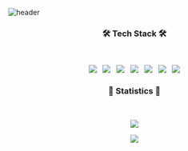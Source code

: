 ![header](https://capsule-render.vercel.app/api?type=waving&color=auto&height=200&section=header&text=kimjunbo&fontSize=90&animation=fadeIn&fontAlignY=38&&descAlignY=51&descAlign=62)

  
<h3 align="center"><b>🛠 Tech Stack 🛠</b></h3></br>
<p align="center">	
<img src="https://img.shields.io/badge/Java-CC3D3D?style=flat-badge&logo=java&logoColor=withe"/> &nbsp 
<img src="https://img.shields.io/badge/Spring-6DB33F.svg?&flat&logo=Spring&logoColor=white"/> &nbsp 
<img src="https://img.shields.io/badge/-Spring%20Boot-6DB33F?logo=spring%20boot&logoColor=white"/> &nbsp 
<img src="https://img.shields.io/badge/-Spring%20MVC-6DB33F"/> &nbsp
<img src="https://img.shields.io/badge/-Spring%20Data%20JPA-6DB33F?"/> &nbsp
<img src="https://img.shields.io/badge/-MySQL-4479A1?logo=mysql&logoColor=white"/> &nbsp
<img src="https://img.shields.io/badge/JavaScript-F7DF1E?style=flat-badge&logo=JavaScript&logoColor=white"/>


<h3 align="center"><b>🌌 Statistics 🌌</b></h3></br>
<p align="center">	
<img src="https://github-readme-stats.vercel.app/api?username=kimjunbo&show_icons=true&hide_border=true"/>
<p align="center">	
<img src="https://github-readme-stats.vercel.app/api/top-langs/?username=kimjunbo&layout=compact"/>
<!-- [![github stats](https://github-readme-stats.vercel.app/api?username=kimjunbo&show_icons=true&hide_border=true)](https://github.com/kimjunbo) -->
<!-- [![Top Langs](https://github-readme-stats.vercel.app/api/top-langs/?username=kimjunbo&layout=compact)](https://github.com/kimjunbo) -->
